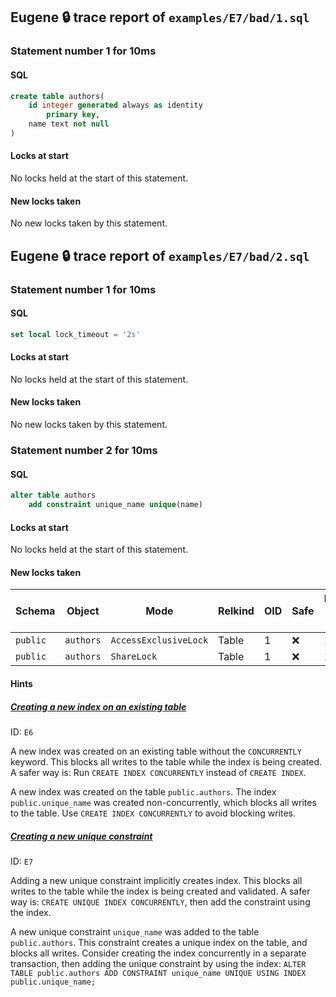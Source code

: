 ## Eugene 🔒 trace report of `examples/E7/bad/1.sql`



### Statement number 1 for 10ms

#### SQL

```sql
create table authors(
    id integer generated always as identity
        primary key,
    name text not null
)
```

#### Locks at start

No locks held at the start of this statement.

#### New locks taken

No new locks taken by this statement.



## Eugene 🔒 trace report of `examples/E7/bad/2.sql`



### Statement number 1 for 10ms

#### SQL

```sql
set local lock_timeout = '2s'
```

#### Locks at start

No locks held at the start of this statement.

#### New locks taken

No new locks taken by this statement.



### Statement number 2 for 10ms

#### SQL

```sql
alter table authors
    add constraint unique_name unique(name)
```

#### Locks at start

No locks held at the start of this statement.

#### New locks taken

| Schema | Object | Mode | Relkind | OID | Safe | Duration held (ms) |
|--------|--------|------|---------|-----|------|--------------------|
| `public` | `authors` | `AccessExclusiveLock` | Table | 1 | ❌ | 10 |
| `public` | `authors` | `ShareLock` | Table | 1 | ❌ | 10 |

#### Hints

##### [Creating a new index on an existing table](https://kaveland.no/eugene/hints/E6/)
ID: `E6`

A new index was created on an existing table without the `CONCURRENTLY` keyword. This blocks all writes to the table while the index is being created. A safer way is: Run `CREATE INDEX CONCURRENTLY` instead of `CREATE INDEX`.

A new index was created on the table `public.authors`. The index `public.unique_name` was created non-concurrently, which blocks all writes to the table. Use `CREATE INDEX CONCURRENTLY` to avoid blocking writes.
##### [Creating a new unique constraint](https://kaveland.no/eugene/hints/E7/)
ID: `E7`

Adding a new unique constraint implicitly creates index. This blocks all writes to the table while the index is being created and validated. A safer way is: `CREATE UNIQUE INDEX CONCURRENTLY`, then add the constraint using the index.

A new unique constraint `unique_name` was added to the table `public.authors`. This constraint creates a unique index on the table, and blocks all writes. Consider creating the index concurrently in a separate transaction, then adding the unique constraint by using the index: `ALTER TABLE public.authors ADD CONSTRAINT unique_name UNIQUE USING INDEX public.unique_name;`

